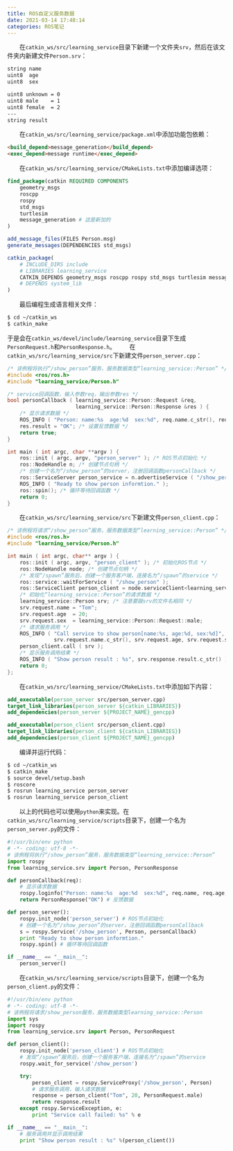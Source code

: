 ```yaml
---
title: ROS自定义服务数据
date: 2021-03-14 17:48:14
categories: ROS笔记
---
```

&emsp;&emsp;在`catkin_ws/src/learning_service`目录下新建一个文件夹`srv`，然后在该文件夹内新建文件`Person.srv`：<!--more-->

``` bash
string name
uint8  age
uint8  sex

uint8 unknown = 0
uint8 male    = 1
uint8 female  = 2
---
string result
```

&emsp;&emsp;在`catkin_ws/src/learning_service/package.xml`中添加功能包依赖：

``` html
<build_depend>message_generation</build_depend>
<exec_depend>message runtime</exec_depend>
```

&emsp;&emsp;在`catkin_ws/src/learning_service/CMakeLists.txt`中添加编译选项：

``` cmake
find_package(catkin REQUIRED COMPONENTS
    geometry_msgs
    roscpp
    rospy
    std_msgs
    turtlesim
    message_generation # 这是新加的
)

add_message_files(FILES Person.msg)
generate_messages(DEPENDENCIES std_msgs)

catkin_package(
    # INCLUDE_DIRS include
    # LIBRARIES learning_service
    CATKIN_DEPENDS geometry_msgs roscpp rospy std_msgs turtlesim message_runtime
    # DEPENDS system_lib
)
```

&emsp;&emsp;最后编程生成语言相关文件：

``` bash
$ cd ~/catkin_ws
$ catkin_make
```

于是会在`catkin_ws/devel/include/learning_service`目录下生成`PersonRequest.h`和`PersonResponse.h`。
&emsp;&emsp;在`catkin_ws/src/learning_service/src`下新建文件`person_server.cpp`：

``` cpp
/* 该例程将执行“/show_person”服务，服务数据类型“learning_service::Person” */
#include <ros/ros.h>
#include "learning_service/Person.h"

/* service回调函数，输入参数req，输出参数res */
bool personCallback ( learning_service::Person::Request &req,
                      learning_service::Person::Response &res ) {
    /* 显示请求数据 */
    ROS_INFO ( "Person: name:%s  age:%d  sex:%d", req.name.c_str(), req.age, req.sex );
    res.result = "OK"; /* 设置反馈数据 */
    return true;
}

int main ( int argc, char **argv ) {
    ros::init ( argc, argv, "person_server" ); /* ROS节点初始化 */
    ros::NodeHandle n; /* 创建节点句柄 */
    /* 创建一个名为“/show_person”的server，注册回调函数personCallback */
    ros::ServiceServer person_service = n.advertiseService ( "/show_person", personCallback );
    ROS_INFO ( "Ready to show person informtion." );
    ros::spin(); /* 循环等待回调函数 */
    return 0;
}
```

&emsp;&emsp;在`catkin_ws/src/learning_service/src`下新建文件`person_client.cpp`：

``` cpp
/* 该例程将请求“/show_person”服务，服务数据类型“learning_service::Person” */
#include <ros/ros.h>
#include "learning_service/Person.h"

int main ( int argc, char** argv ) {
    ros::init ( argc, argv, "person_client" ); /* 初始化ROS节点 */
    ros::NodeHandle node; /* 创建节点句柄 */
    /* 发现“/spawn”服务后，创建一个服务客户端，连接名为“/spawn”的service */
    ros::service::waitForService ( "/show_person" );
    ros::ServiceClient person_client = node.serviceClient<learning_service::Person> ( "/show_person" );
    /* 初始化“learning_service::Person”的请求数据 */
    learning_service::Person srv; /* 注意要跟srv的文件名相同 */
    srv.request.name = "Tom";
    srv.request.age  = 20;
    srv.request.sex  = learning_service::Person::Request::male;
    /* 请求服务调用 */
    ROS_INFO ( "Call service to show person[name:%s, age:%d, sex:%d]",
               srv.request.name.c_str(), srv.request.age, srv.request.sex );
    person_client.call ( srv );
    /* 显示服务调用结果 */
    ROS_INFO ( "Show person result : %s", srv.response.result.c_str() );
    return 0;
};
```

&emsp;&emsp;在`catkin_ws/src/learning_service/CMakeLists.txt`中添加如下内容：

``` cmake
add_executable(person_server src/person_server.cpp)
target_link_libraries(person_server ${catkin_LIBRARIES})
add_dependencies(person_server ${PROJECT_NAME}_gencpp)

add_executable(person_client src/person_client.cpp)
target_link_libraries(person_client ${catkin_LIBRARIES})
add_dependencies(person_client ${PROJECT_NAME}_gencpp)
```

&emsp;&emsp;编译并运行代码：

``` bash
$ cd ~/catkin_ws
$ catkin_make
$ source devel/setup.bash
$ roscore
$ rosrun learning_service person_server
$ rosrun learning_service person_client
```

&emsp;&emsp;以上的代码也可以使用`python`来实现。在`catkin_ws/src/learning_service/scripts`目录下，创建一个名为`person_server.py`的文件：

``` python
#!/usr/bin/env python
# -*- coding: utf-8 -*-
# 该例程将执行“/show_person”服务，服务数据类型“learning_service::Person”
import rospy
from learning_service.srv import Person, PersonResponse

def personCallback(req):
    # 显示请求数据
    rospy.loginfo("Person: name:%s  age:%d  sex:%d", req.name, req.age, req.sex)
    return PersonResponse("OK") # 反馈数据

def person_server():
    rospy.init_node('person_server') # ROS节点初始化
    # 创建一个名为“/show_person”的server，注册回调函数personCallback
    s = rospy.Service('/show_person', Person, personCallback)
    print "Ready to show person informtion."
    rospy.spin() # 循环等待回调函数

if __name__ == "__main__":
    person_server()
```

&emsp;&emsp;在`catkin_ws/src/learning_service/scripts`目录下，创建一个名为`person_client.py`的文件：

``` python
#!/usr/bin/env python
# -*- coding: utf-8 -*-
# 该例程将请求/show_person服务，服务数据类型learning_service::Person
import sys
import rospy
from learning_service.srv import Person, PersonRequest

def person_client():
    rospy.init_node('person_client') # ROS节点初始化
    # 发现“/spawn”服务后，创建一个服务客户端，连接名为“/spawn”的service
    rospy.wait_for_service('/show_person')

    try:
        person_client = rospy.ServiceProxy('/show_person', Person)
        # 请求服务调用，输入请求数据
        response = person_client("Tom", 20, PersonRequest.male)
        return response.result
    except rospy.ServiceException, e:
        print "Service call failed: %s" % e

if __name__ == "__main__":
    # 服务调用并显示调用结果
    print "Show person result : %s" %(person_client())
```